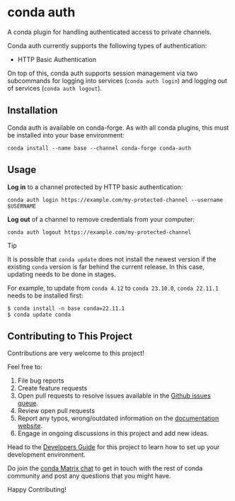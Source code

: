 # conda auth

A conda plugin for handling authenticated access to private channels.

Conda auth currently supports the following types of authentication:

- HTTP Basic Authentication

On top of this, conda auth supports session management via two subcommands for logging into services (`conda auth login`) and logging out of services (`conda auth logout`).

## Installation

Conda auth is available on conda-forge. As with all conda plugins, this must be installed into your base environment:
```
conda install --name base --channel conda-forge conda-auth
```

## Usage

**Log in** to a channel protected by HTTP basic authentication:

```
conda auth login https://example.com/my-protected-channel --username $USERNAME
```

**Log out** of a channel to remove credentials from your computer:

```
conda auth logout https://example.com/my-protected-channel
```

> [!TIP]
> It is possible that `conda update` does not install the newest version
> if the existing `conda` version is far behind the current release.
> In this case, updating needs to be done in stages.
>
> For example, to update from `conda 4.12` to `conda 23.10.0`,
> `conda 22.11.1` needs to be installed first:
>
> ```
> $ conda install -n base conda=22.11.1
> $ conda update conda
> ```


## Contributing to This Project

Contributions are very welcome to this project! 

Feel free to:
1. File bug reports
2. Create feature requests
3. Open pull requests to resolve issues available in the [Github issues queue](https://github.com/conda-incubator/conda-auth/issues).
4. Review open pull requests
5. Report any typos, wrong/outdated information on the [documentation website](https://conda-incubator.github.io/conda-auth/).
6. Engage in ongoing discussions in this project and add new ideas.

Head to the [Developers Guide](https://conda-incubator.github.io/conda-auth/dev/) for this project to learn how to set up your development environment. 

Do join the [conda Matrix chat](https://app.element.io/#/room/#conda:matrix.org) to get in touch with the rest of conda community and post any questions that you might have. 

Happy Contributing!

